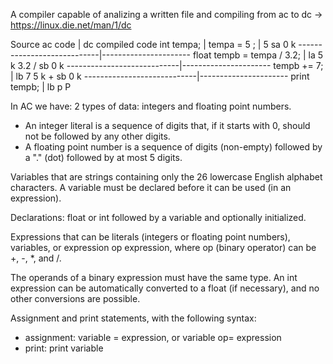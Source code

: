 A compiler capable of analizing a written file and compiling from ac to dc -> https://linux.die.net/man/1/dc

Source ac code              | dc compiled code
int tempa;                  |
tempa = 5 ;                 | 5 sa 0 k
----------------------------|----------------------
float tempb = tempa / 3.2;  | la 5 k 3.2 / sb 0 k
----------------------------|----------------------
tempb += 7;                 | lb 7 5 k + sb 0 k
----------------------------|----------------------
print tempb;                | lb p P


In AC we have:
2 types of data: integers and floating point numbers. 
- An integer literal is a sequence of digits that, if it starts with 0, should not be followed by any other digits.
- A floating point number is a sequence of digits (non-empty) followed by a "." (dot) followed by at most 5 digits.

Variables that are strings containing only the 26 lowercase English alphabet characters.
A variable must be declared before it can be used (in an expression).

Declarations: float or int followed by a variable and optionally initialized.

Expressions that can be literals (integers or floating point numbers), variables, or expression op expression, where op (binary operator) can be +, -, *, and /.

The operands of a binary expression must have the same type.
An int expression can be automatically converted to a float (if necessary), and no other conversions are possible.

Assignment and print statements, with the following syntax:
- assignment: variable = expression, or variable op= expression
- print: print variable
